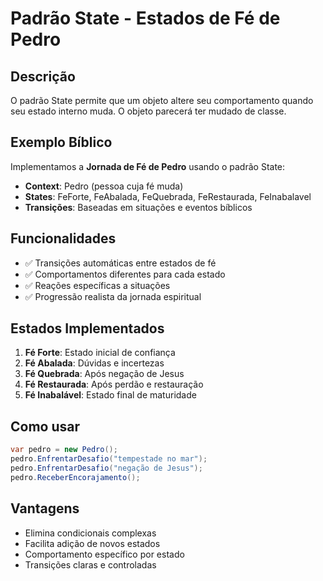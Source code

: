 # Padrão State - Estados de Fé de Pedro

## Descrição
O padrão State permite que um objeto altere seu comportamento quando seu estado interno muda. O objeto parecerá ter mudado de classe.

## Exemplo Bíblico
Implementamos a **Jornada de Fé de Pedro** usando o padrão State:

- **Context**: Pedro (pessoa cuja fé muda)
- **States**: FeForte, FeAbalada, FeQuebrada, FeRestaurada, FeInabalavel
- **Transições**: Baseadas em situações e eventos bíblicos

## Funcionalidades
- ✅ Transições automáticas entre estados de fé
- ✅ Comportamentos diferentes para cada estado
- ✅ Reações específicas a situações
- ✅ Progressão realista da jornada espiritual

## Estados Implementados
1. **Fé Forte**: Estado inicial de confiança
2. **Fé Abalada**: Dúvidas e incertezas
3. **Fé Quebrada**: Após negação de Jesus
4. **Fé Restaurada**: Após perdão e restauração
5. **Fé Inabalável**: Estado final de maturidade

## Como usar
```csharp
var pedro = new Pedro();
pedro.EnfrentarDesafio("tempestade no mar");
pedro.EnfrentarDesafio("negação de Jesus");
pedro.ReceberEncorajamento();
```

## Vantagens
- Elimina condicionais complexas
- Facilita adição de novos estados
- Comportamento específico por estado
- Transições claras e controladas
